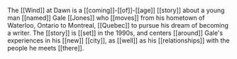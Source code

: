 The [[Wind]] at Dawn is a [[coming]]-[[of]]-[[age]] [[story]] about a young man [[named]] Gale [[Jones]] who [[moves]] from his hometown of Waterloo, Ontario to Montreal, [[Quebec]] to pursue his dream of becoming a writer. The [[story]] is [[set]] in the 1990s, and centers [[around]] Gale's experiences in his [[new]] [[city]], as [[well]] as his [[relationships]] with the people he meets [[there]].